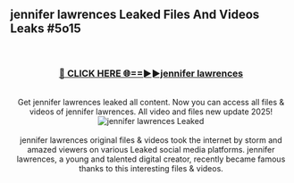 ## jennifer lawrences Leaked Files And Videos Leaks #5o15
<br>
<div align="center">
<h3><a href="https://watchclip.my.id/jennifer lawrences" rel="nofollow">🔴 CLICK HERE 🌐==►►jennifer lawrences</a></h3>
<br>
Get jennifer lawrences leaked all content. Now you can access all files & videos of jennifer lawrences. All video and files new update 2025!
<br>
<a href="https://watchclip.my.id/jennifer lawrences" rel="nofollow" data-target="animated-image.originalLink"><img src="https://i.ibb.co.com/WyWwxjT/player-gif2.gif" alt="jennifer lawrences Leaked" style="max-width: 100%; display: inline-block;" data-target="animated-image.originalImage"></a>
<br><br>
jennifer lawrences original files & videos took the internet by storm and amazed viewers on various Leaked social media platforms. jennifer lawrences, a young and talented digital creator, recently became famous thanks to this interesting files & videos.
</div>
<br>